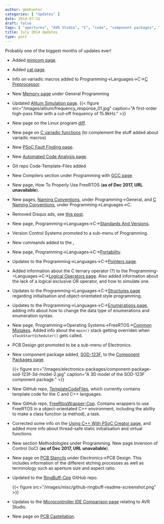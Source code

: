 ```yaml
---
author: gbmhunter
categories: [ "Updates" ]
date: 2014-07-31
draft: false
tags: [ "apertures", "AVR Studio", "C", "code", "component packages", "C++", "dependency injection", "FreeRTOS", "GitHub", "IDE", "inversion of control", "IOC", "microcontrollers", "PCBs", "programming", "PSoC Creator", "stencils", "updates" ]
title: July 2014 Updates
type: post
---
```


Probably one of the biggest months of updates ever!

* Added [minicom page](/programming/operating-systems/linux/programs/minicom).

* Added [cat page](/programming/operating-systems/linux/programs/cat).

* Info on variadic macros added to Programming->Languages->C->[C Preprocessor](/programming/languages/c/preprocessor).

* New [Memory page](/programming/general/memory) under General Programming

* Updated [Alitum Simulation page](/electronics/general/altium/altium-simulation). {{< figure src="/images/altium/frequency_response_01.jpg" caption="A first-order high-pass filter with a cut-off frequency of 15.9kHz."   >}}

* New page on the Linux program [diff](/programming/operating-systems/linux/programs/diff).

* New page on [C variadic functions](/programming/languages/c/variadic-functions) (to complement the stuff added about variadic macros)

* New [PSoC Fault Finding page](/programming/microcontrollers/psoc/fault-finding).

* New [Automated Code Analysis page](/programming/general/automated-code-analysis).

* Git repo Code-Template-Files added

* New Compilers section under Programming with [GCC page](/programming/compilers/gcc).

* New page, How To Properly Use FreeRTOS (**as of Dec 2017, URL unavailable**).

* New pages, [Naming Conventions](/programming/general/naming-conventions), under Programming->General, and [C Naming Conventions](/programming/languages/c/c-naming-conventions), under Programming->Languages->C.

* Removed Disqus ads, see [this post](/posts/updates/2014/07-19-disqus-ads-removed/).

* New page, Programming->Languages->C->[Standards And Versions](/programming/languages/c/standards-and-versions).

* Version Control Systems promoted to a sub-menu of Programming.

* New commands added to the [.](/programming/version-control-systems/mercurial/mercurial-speed-guide)

* New page, Programming->Languages->C->[Portability](/programming/languages/c/portability).

* Updates to the Programming->Languages->C->[Pointers page](/programming/languages/c/pointers).

* Added information about the C ternary operator (?) to the Programming->Languages->C->[Logical Operators page](/programming/languages/c/logical-operators). Also added information about the lack of a logical exclusive OR operator, and how to simulate one.

* Updates to the Programming->Languages->C->[Structures page](/programming/languages/c/structures) regarding initialisation and object-orientated style programming.

* Updates to the Programming->Languages->C->[Enumerations page](/programming/languages/c/enumerations), adding info about how to change the data type of enumerations and enumeration syntax.

* New page, Programming->Operating Systems->FreeRTOS->[Common Mistakes](/programming/operating-systems/freertos/common-mistakes). Added info about the `main()` stack getting overriden when `vTaskStartScheduler()` gets called.

* PCB Design got promoted to be a sub-menu of Electronics.

* New component package added, [SOD-123F](/pcb-design/component-packages/sod-123f-component-package/), to the [Component Packages page](/pcb-design/component-packages/).

    {{< figure src="/images/electronics-packages/component-package-sod-123f-3d-model-2.jpg" caption="A 3D model of the SOD-123F component package."   >}}

* New GitHub repo, [TemplateCodeFiles](https://github.com/gbmhunter/TemplateCodeFiles), which currently contains template code for the C and C++ languages.

* New GitHub repo, [FreeRtosWrapper-Cpp](https://github.com/gbmhunter/FreeRtosWrapper-Cpp). Contains wrappers to use FreeRTOS in a object-orientated C++ environment, including the ability to make a class function (a method), a task.

* Corrected some info on the [Using C++ With PSoC Creator page](/programming/microcontrollers/psoc/using-cplusplus-with-psoc-creator), and added more info about thread-safe static initialisation and virtual functions.

* New section Methodologies under Programming. New page Inversion of Control (IoC) (**as of Dec 2017, URL unavailable**).

* New page on [PCB Stencils](/pcb-design/soldermask-stencils/) under Electronics->PCB Design. This includes information of the different etching processes as well as terminology such as aperture size and aspect ratio.

* Updated to the [RingBuff-Cpp](https://github.com/gbmhunter/RingBuff-Cpp) GitHub repo.

    {{< figure src="/images/misc/github-ringbuff-readme-screenshot.png"    >}}

* Updates to the [Microcontroller IDE Comparison page](/programming/general/microcontroller-ide-comparison) relating to AVR Studio.

* New page on [PCB Castellation](/pcb-design/castellation/).

